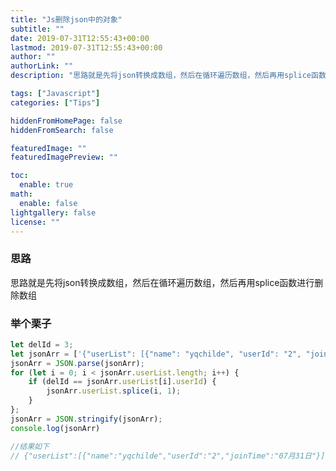 ```yaml
---
title: "Js删除json中的对象"
subtitle: ""
date: 2019-07-31T12:55:43+00:00
lastmod: 2019-07-31T12:55:43+00:00
author: ""
authorLink: ""
description: "思路就是先将json转换成数组，然后在循环遍历数组，然后再用splice函数进行删除数组"

tags: ["Javascript"]
categories: ["Tips"]

hiddenFromHomePage: false
hiddenFromSearch: false

featuredImage: ""
featuredImagePreview: ""

toc:
  enable: true
math:
  enable: false
lightgallery: false
license: ""
---
```

<!--more-->

### 思路

思路就是先将json转换成数组，然后在循环遍历数组，然后再用splice函数进行删除数组

### 举个栗子

```javascript
let delId = 3;
let jsonArr = ['{"userList": [{"name": "yqchilde", "userId": "2", "joinTime": "07月31日"}, {"name": "test404", "userId": "3", "joinTime": "07月30日"}], "className": "计算机科学一班"}']
jsonArr = JSON.parse(jsonArr);
for (let i = 0; i < jsonArr.userList.length; i++) {
	if (delId == jsonArr.userList[i].userId) {
		jsonArr.userList.splice(i, 1);
	}
};
jsonArr = JSON.stringify(jsonArr);
console.log(jsonArr)

//结果如下
// {"userList":[{"name":"yqchilde","userId":"2","joinTime":"07月31日"}],"className":"计算机科学一班"}
```